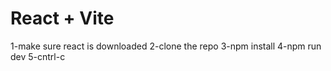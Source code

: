 # React + Vite

1-make sure react is downloaded
2-clone the repo
3-npm install
4-npm run dev
5-cntrl-c
 
 
